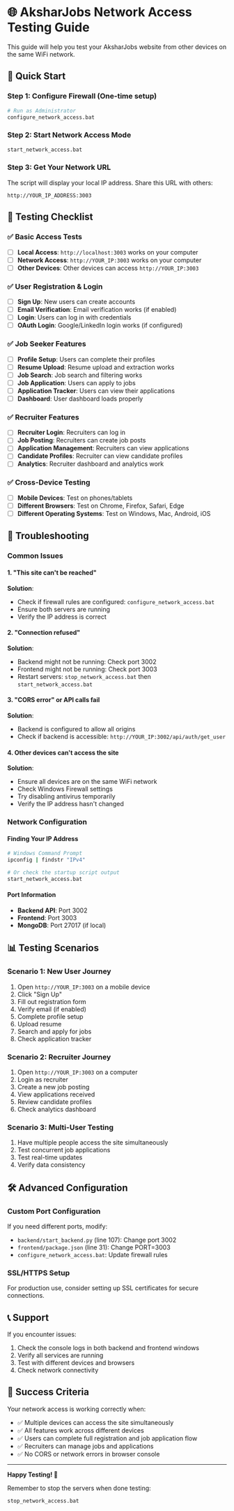# 🌐 AksharJobs Network Access Testing Guide

This guide will help you test your AksharJobs website from other devices on the same WiFi network.

## 🚀 Quick Start

### Step 1: Configure Firewall (One-time setup)
```bash
# Run as Administrator
configure_network_access.bat
```

### Step 2: Start Network Access Mode
```bash
start_network_access.bat
```

### Step 3: Get Your Network URL
The script will display your local IP address. Share this URL with others:
```
http://YOUR_IP_ADDRESS:3003
```

## 📱 Testing Checklist

### ✅ Basic Access Tests
- [ ] **Local Access**: `http://localhost:3003` works on your computer
- [ ] **Network Access**: `http://YOUR_IP:3003` works on your computer
- [ ] **Other Devices**: Other devices can access `http://YOUR_IP:3003`

### ✅ User Registration & Login
- [ ] **Sign Up**: New users can create accounts
- [ ] **Email Verification**: Email verification works (if enabled)
- [ ] **Login**: Users can log in with credentials
- [ ] **OAuth Login**: Google/LinkedIn login works (if configured)

### ✅ Job Seeker Features
- [ ] **Profile Setup**: Users can complete their profiles
- [ ] **Resume Upload**: Resume upload and extraction works
- [ ] **Job Search**: Job search and filtering works
- [ ] **Job Application**: Users can apply to jobs
- [ ] **Application Tracker**: Users can view their applications
- [ ] **Dashboard**: User dashboard loads properly

### ✅ Recruiter Features
- [ ] **Recruiter Login**: Recruiters can log in
- [ ] **Job Posting**: Recruiters can create job posts
- [ ] **Application Management**: Recruiters can view applications
- [ ] **Candidate Profiles**: Recruiter can view candidate profiles
- [ ] **Analytics**: Recruiter dashboard and analytics work

### ✅ Cross-Device Testing
- [ ] **Mobile Devices**: Test on phones/tablets
- [ ] **Different Browsers**: Test on Chrome, Firefox, Safari, Edge
- [ ] **Different Operating Systems**: Test on Windows, Mac, Android, iOS

## 🔧 Troubleshooting

### Common Issues

#### 1. "This site can't be reached"
**Solution**: 
- Check if firewall rules are configured: `configure_network_access.bat`
- Ensure both servers are running
- Verify the IP address is correct

#### 2. "Connection refused"
**Solution**:
- Backend might not be running: Check port 3002
- Frontend might not be running: Check port 3003
- Restart servers: `stop_network_access.bat` then `start_network_access.bat`

#### 3. "CORS error" or API calls fail
**Solution**:
- Backend is configured to allow all origins
- Check if backend is accessible: `http://YOUR_IP:3002/api/auth/get_user`

#### 4. Other devices can't access the site
**Solution**:
- Ensure all devices are on the same WiFi network
- Check Windows Firewall settings
- Try disabling antivirus temporarily
- Verify the IP address hasn't changed

### Network Configuration

#### Finding Your IP Address
```bash
# Windows Command Prompt
ipconfig | findstr "IPv4"

# Or check the startup script output
start_network_access.bat
```

#### Port Information
- **Backend API**: Port 3002
- **Frontend**: Port 3003
- **MongoDB**: Port 27017 (if local)

## 📊 Testing Scenarios

### Scenario 1: New User Journey
1. Open `http://YOUR_IP:3003` on a mobile device
2. Click "Sign Up"
3. Fill out registration form
4. Verify email (if enabled)
5. Complete profile setup
6. Upload resume
7. Search and apply for jobs
8. Check application tracker

### Scenario 2: Recruiter Journey
1. Open `http://YOUR_IP:3003` on a computer
2. Login as recruiter
3. Create a new job posting
4. View applications received
5. Review candidate profiles
6. Check analytics dashboard

### Scenario 3: Multi-User Testing
1. Have multiple people access the site simultaneously
2. Test concurrent job applications
3. Test real-time updates
4. Verify data consistency

## 🛠️ Advanced Configuration

### Custom Port Configuration
If you need different ports, modify:
- `backend/start_backend.py` (line 107): Change port 3002
- `frontend/package.json` (line 31): Change PORT=3003
- `configure_network_access.bat`: Update firewall rules

### SSL/HTTPS Setup
For production use, consider setting up SSL certificates for secure connections.

## 📞 Support

If you encounter issues:
1. Check the console logs in both backend and frontend windows
2. Verify all services are running
3. Test with different devices and browsers
4. Check network connectivity

## 🎯 Success Criteria

Your network access is working correctly when:
- ✅ Multiple devices can access the site simultaneously
- ✅ All features work across different devices
- ✅ Users can complete full registration and job application flow
- ✅ Recruiters can manage jobs and applications
- ✅ No CORS or network errors in browser console

---

**Happy Testing! 🚀**

Remember to stop the servers when done testing:
```bash
stop_network_access.bat
```
